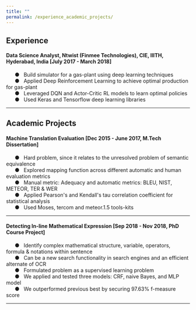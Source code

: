 ```yaml
---
title: ""
permalink: /experience_academic_projects/
---
```


## Experience 
#### Data Science Analyst, Ntwist (Finmee Technologies), CIE, IIITH, Hyderabad, India [July 2017 - March 2018]
&nbsp; &nbsp; &nbsp; &#9679; &nbsp; Build simulator for a gas-plant using deep learning techniques  
&nbsp; &nbsp; &nbsp; &#9679; &nbsp; Applied Deep Reinforcement Learning to achieve optimal production for gas-plant  
&nbsp; &nbsp; &nbsp; &#9679; &nbsp; Leveraged DQN and Actor-Critic RL models to learn optimal policies  
&nbsp; &nbsp; &nbsp; &#9679; &nbsp; Used Keras and Tensorflow deep learning libraries

---

## Academic Projects
#### Machine Translation Evaluation [Dec 2015 - June 2017, M.Tech Dissertation]
&nbsp; &nbsp; &nbsp; &#9679; &nbsp; Hard problem, since it relates to the unresolved problem of semantic equivalence  
&nbsp; &nbsp; &nbsp; &#9679; &nbsp; Explored mapping function across different automatic and human evaluation metrics  
&nbsp; &nbsp; &nbsp; &#9679; &nbsp; Manual metric: Adequacy and automatic metrics: BLEU, NIST, METEOR, TER & WER  
&nbsp; &nbsp; &nbsp; &#9679; &nbsp; Applied Pearson's and Kendall's tau correlation coefficient for statistical analysis  
&nbsp; &nbsp; &nbsp; &#9679; &nbsp; Used Moses, tercom and meteor.1.5 tools-kits  

---

#### Detecting In-line Mathematical Expression [Sep 2018 - Nov 2018, PhD Course Project]
&nbsp; &nbsp; &nbsp; &#9679; &nbsp; Identify complex mathematical structure, variable, operators, formula & notations within sentence  
&nbsp; &nbsp; &nbsp; &#9679; &nbsp; Can be a new search functionality in search engines and an efficient alternate of OCR  
&nbsp; &nbsp; &nbsp; &#9679; &nbsp; Formulated problem as a supervised learning problem  
&nbsp; &nbsp; &nbsp; &#9679; &nbsp; We applied and tested three models: CRF, naive Bayes, and MLP model  
&nbsp; &nbsp; &nbsp; &#9679; &nbsp; We outperformed previous best by securing 97.63% f-measure score  

---

